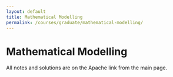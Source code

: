 ```yaml
---
layout: default
title: Mathematical Modelling
permalink: /courses/graduate/mathematical-modelling/
---
```


# Mathematical Modelling

All notes and solutions are on the Apache link from the main page.
